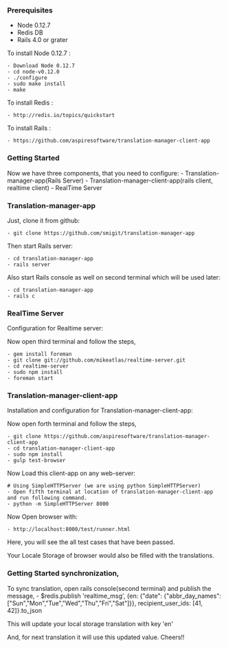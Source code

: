 ### Prerequisites
- Node 0.12.7
- Redis DB
- Rails 4.0 or grater

To install Node 0.12.7 :

	- Download Node 0.12.7
	- cd node-v0.12.0
    - ./configure 
    - sudo make install 
    - make

To install Redis :

	- http://redis.io/topics/quickstart

To install Rails :

	- https://github.com/aspiresoftware/translation-manager-client-app

### Getting Started

Now we have three components, that you need to configure:
	- Translation-manager-app(Rails Server)
	- Translation-manager-client-app(rails client, realtime client)
	- RealTime Server

### Translation-manager-app

Just, clone it from github:

	- git clone https://github.com/smigit/translation-manager-app

Then start Rails server:

	- cd translation-manager-app
	- rails server

Also start Rails console as well on second terminal which will be used later:

	- cd translation-manager-app
	- rails c


### RealTime Server

Configuration for Realtime server:

Now open third terminal and follow the steps,

	- gem install foreman
	- git clone git://github.com/mikeatlas/realtime-server.git
	- cd realtime-server
	- sudo npm install
	- foreman start

### Translation-manager-client-app

Installation and configuration for Translation-manager-client-app:

Now open forth terminal and follow the steps,

	- git clone https://github.com/aspiresoftware/translation-manager-client-app
	- cd translation-manager-client-app
	- sudo npm install
	- gulp test-browser

Now Load this client-app on any web-server:

	# Using SimpleHTTPServer (we are using python SimpleHTTPServer) 
	- Open fifth terminal at location of translation-manager-client-app and run following command.
	- python -m SimpleHTTPServer 8000


Now Open browser with:

	- http://localhost:8000/test/runner.html


Here, you will see the all test cases that have been passed.

Your Locale Storage of browser would also be filled with the translations.

### Getting Started synchronization,

To sync translation, open rails console(second terminal) and publish the message,
	- $redis.publish 'realtime_msg', {en: {"date": 			{"abbr_day_names":["Sun","Mon","Tue","Wed","Thu","Fri","Sat"]}}, recipient_user_ids: [41, 42]}.to_json

This will update your local storage translation with key 'en'

And, for next translation it will use this updated value. Cheers!!
